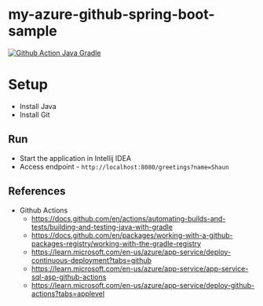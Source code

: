 # my-azure-github-spring-boot-sample

[![Github Action Java Gradle](https://github.com/shaunthomas999/my-azure-github-spring-boot-sample/actions/workflows/github-actions-java-gradle.yml/badge.svg)](https://github.com/shaunthomas999/my-azure-github-spring-boot-sample/actions/workflows/github-actions-java-gradle.yml)

# Setup

* Install Java
* Install Git

## Run

* Start the application in Intellij IDEA
* Access endpoint - `http://localhost:8080/greetings?name=Shaun`

## References

* Github Actions
  * https://docs.github.com/en/actions/automating-builds-and-tests/building-and-testing-java-with-gradle
  * https://docs.github.com/en/packages/working-with-a-github-packages-registry/working-with-the-gradle-registry
  * https://learn.microsoft.com/en-us/azure/app-service/deploy-continuous-deployment?tabs=github
  * https://learn.microsoft.com/en-us/azure/app-service/app-service-sql-asp-github-actions
  * https://learn.microsoft.com/en-us/azure/app-service/deploy-github-actions?tabs=applevel
